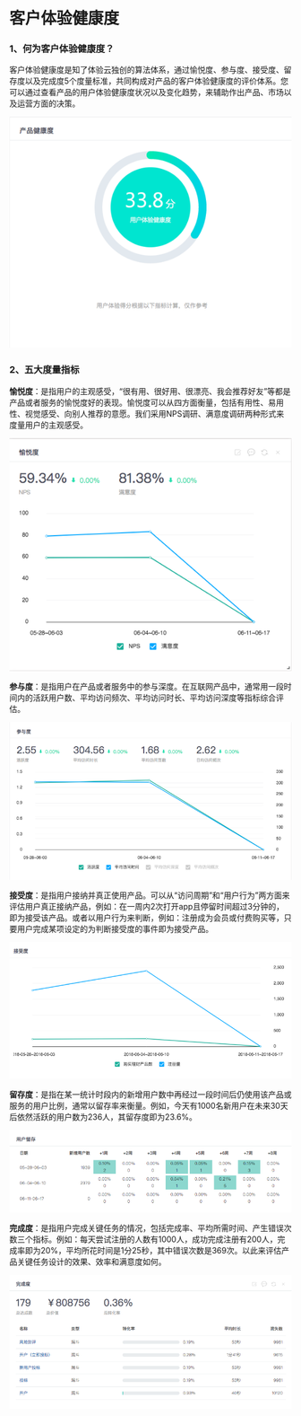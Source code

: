 # 客户体验健康度

### 1、何为客户体验健康度？

客户体验健康度是知了体验云独创的算法体系，通过愉悦度、参与度、接受度、留存度以及完成度5个度量标准，共同构成对产品的客户体验健康度的评价体系。您可以通过查看产品的用户体验健康度状况以及变化趋势，来辅助作出产品、市场以及运营方面的决策。

![&#x7528;&#x6237;&#x4F53;&#x9A8C;&#x5065;&#x5EB7;&#x5EA6;&#x5F97;&#x5206;](../.gitbook/assets/ping-mu-kuai-zhao-20180927-xia-wu-8.59.13.png)

### 2、五大度量指标

**愉悦度**：是指用户的主观感受，“很有用、很好用、很漂亮、我会推荐好友”等都是产品或者服务的愉悦度好的表现。愉悦度可以从四方面衡量，包括有用性、易用性、视觉感受、向别人推荐的意愿。我们采用NPS调研、满意度调研两种形式来度量用户的主观感受。

![&#x6109;&#x60A6;&#x5EA6;&#x5361;&#x7247;&#x793A;&#x4F8B;](../.gitbook/assets/ping-mu-kuai-zhao-20180928-shang-wu-11.21.54.png)

**参与度**：是指用户在产品或者服务中的参与深度。在互联网产品中，通常用一段时间内的活跃用户数、平均访问频次、平均访问时长、平均访问深度等指标综合评估。

![&#x53C2;&#x4E0E;&#x5EA6;&#x5361;&#x7247;&#x793A;&#x4F8B;](../.gitbook/assets/ping-mu-kuai-zhao-20180928-shang-wu-11.23.40.png)

**接受度**：是指用户接纳并真正使用产品。可以从“访问周期”和“用户行为”两方面来评估用户真正接纳产品，例如：在一周内2次打开app且停留时间超过3分钟的，即为接受该产品。或者以用户行为来判断，例如：注册成为会员或付费购买等，只要用户完成某项设定的为判断接受度的事件即为接受产品。

![&#x63A5;&#x53D7;&#x5EA6;&#x5361;&#x7247;&#x793A;&#x4F8B;](../.gitbook/assets/ping-mu-kuai-zhao-20180928-shang-wu-11.23.49.png)

**留存度**：是指在某一统计时段内的新增用户数中再经过一段时间后仍使用该产品或服务的用户比例，通常以留存率来衡量。例如，今天有1000名新用户在未来30天后依然活跃的用户数为236人，其留存度即为23.6%。

![&#x7559;&#x5B58;&#x5EA6;&#x5361;&#x7247;&#x793A;&#x4F8B;](../.gitbook/assets/ping-mu-kuai-zhao-20180928-shang-wu-11.26.22.png)

**完成度**：是指用户完成关键任务的情况，包括完成率、平均所需时间、产生错误次数三个指标。例如：每天尝试注册的人数有1000人，成功完成注册有200人，完成率即为20%，平均所花时间是1分25秒，其中错误次数是369次。以此来评估产品关键任务设计的效果、效率和满意度如何。

![&#x5B8C;&#x6210;&#x5EA6;&#x5361;&#x7247;&#x793A;&#x4F8B;](../.gitbook/assets/ping-mu-kuai-zhao-20180928-shang-wu-11.23.58.png)

